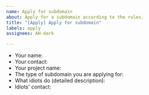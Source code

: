 ```yaml
---
name: Apply for subdomain
about: Apply for a subdomain according to the rules.
title: "[Apply] Apply for subdomain"
labels: apply
assignees: AH-dark

---
```


* Your name: 
* Your contact: 
* Your project name: 
* The type of subdomain you are applying for: 
* What idiots do (detailed description): 
* Idiots' contact:
